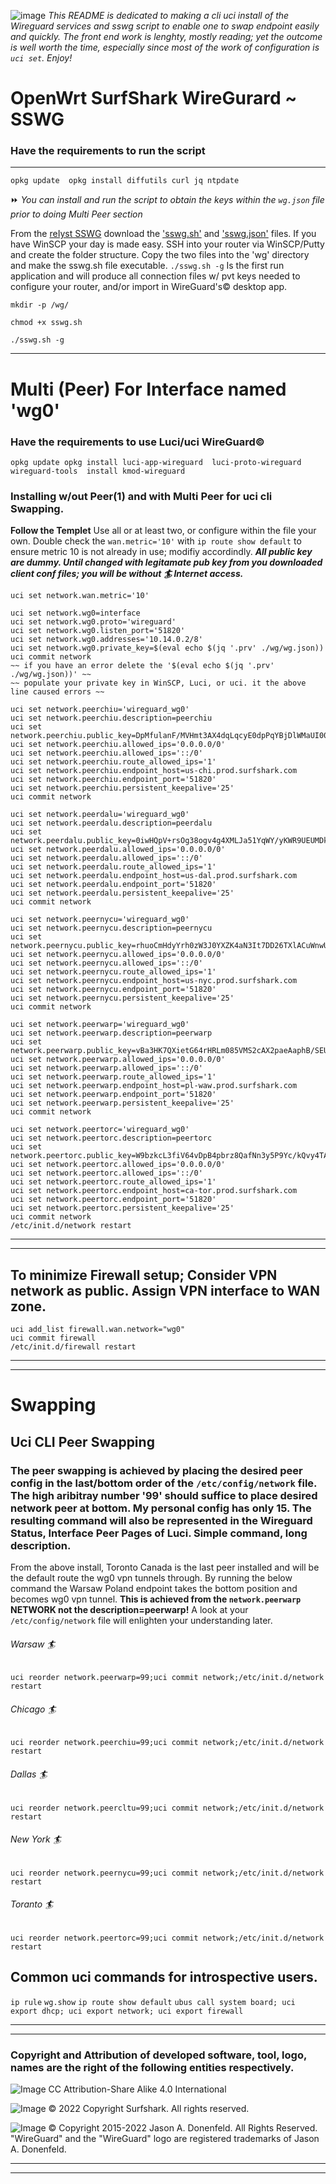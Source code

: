 ![image](https://avatars.githubusercontent.com/u/102527325?s=48&v=4) _This README is dedicated to making a cli uci install of the Wireguard services and sswg script to enable one to swap endpoint easily and quickly.  The front end work is lenghty, mostly reading; yet the outcome is well worth the time, especially since most of the work of configuration is `uci set`. Enjoy!_
# OpenWrt SurfShark WireGurard ~ SSWG 
### Have the requirements to run the script
___
``opkg update 
opkg install diffutils curl jq ntpdate``

:fast_forward: _You can install and run the script to obtain the keys within the `wg.json` file prior to doing Multi Peer section_


From the [reIyst SSWG](https://github.com/reIyst/SSWG/releases/tag/OpenWrt_Wireguard_Surfshark) download the ['sswg.sh'](https://github.com/reIyst/SSWG/releases/download/OpenWrt_Wireguard_Surfshark/sswg.sh) and ['sswg.json'](https://github.com/reIyst/SSWG/releases/download/OpenWrt_Wireguard_Surfshark/sswg.json) files. If you have WinSCP your day is made easy. SSH into your router via WinSCP/Putty and create the folder structure. Copy the two files into the 'wg' directory and make the sswg.sh file executable. `./sswg.sh -g`  Is the first run application and will produce all connection files w/ pvt keys needed to configure your router, and/or import in WireGuard's© desktop app.
  
``mkdir -p /wg/``

``chmod +x sswg.sh``

``./sswg.sh -g``
____
# Multi (Peer) For Interface named 'wg0'
### Have the requirements to use Luci/uci WireGuard©
``opkg update
opkg install luci-app-wireguard  luci-proto-wireguard  wireguard-tools  install kmod-wireguard``

### Installing w/out Peer(1) and with Multi Peer for uci cli Swapping.
**Follow the Templet** Use all or at least two, or configure within the file your own. Double check the `wan.metric='10'` with `ip route show default` to ensure metric 10 is not already in use; modifiy accordindly. ***All public key are dummy. Until changed with legitamate pub key from you downloaded client conf files; you will be without :surfer: Internet access.*** 

```
uci set network.wan.metric='10'

uci set network.wg0=interface
uci set network.wg0.proto='wireguard'
uci set network.wg0.listen_port='51820'
uci set network.wg0.addresses='10.14.0.2/8'
uci set network.wg0.private_key=$(eval echo $(jq '.prv' ./wg/wg.json))	
uci commit network
~~ if you have an error delete the '$(eval echo $(jq '.prv' ./wg/wg.json))' ~~
~~ populate your private key in WinSCP, Luci, or uci. it the above line caused errors ~~

uci set network.peerchiu='wireguard_wg0'
uci set network.peerchiu.description=peerchiu
uci set network.peerchiu.public_key=DpMfulanF/MVHmt3AX4dqLqcyE0dpPqYBjDlWMaUI00=
uci set network.peerchiu.allowed_ips='0.0.0.0/0'
uci set network.peerchiu.allowed_ips='::/0'
uci set network.peerchiu.route_allowed_ips='1'
uci set network.peerchiu.endpoint_host=us-chi.prod.surfshark.com
uci set network.peerchiu.endpoint_port='51820'
uci set network.peerchiu.persistent_keepalive='25'
uci commit network

uci set network.peerdalu='wireguard_wg0'
uci set network.peerdalu.description=peerdalu
uci set network.peerdalu.public_key=0iwHQpV+rsOg38ogv4g4XMLJa51YqWY/yKWR9UEUMDk=
uci set network.peerdalu.allowed_ips='0.0.0.0/0'
uci set network.peerdalu.allowed_ips='::/0'
uci set network.peerdalu.route_allowed_ips='1'
uci set network.peerdalu.endpoint_host=us-dal.prod.surfshark.com
uci set network.peerdalu.endpoint_port='51820'
uci set network.peerdalu.persistent_keepalive='25'
uci commit network

uci set network.peernycu='wireguard_wg0'
uci set network.peernycu.description=peernycu
uci set network.peernycu.public_key=rhuoCmHdyYrh0zW3J0YXZK4aN3It7DD26TXlACuWnwU=
uci set network.peernycu.allowed_ips='0.0.0.0/0'
uci set network.peernycu.allowed_ips='::/0'
uci set network.peernycu.route_allowed_ips='1'
uci set network.peernycu.endpoint_host=us-nyc.prod.surfshark.com
uci set network.peernycu.endpoint_port='51820'
uci set network.peernycu.persistent_keepalive='25'
uci commit network

uci set network.peerwarp='wireguard_wg0'
uci set network.peerwarp.description=peerwarp
uci set network.peerwarp.public_key=vBa3HK7QXietG64rHRLm085VMS2cAX2paeAaphB/SEU=
uci set network.peerwarp.allowed_ips='0.0.0.0/0'
uci set network.peerwarp.allowed_ips='::/0'
uci set network.peerwarp.route_allowed_ips='1'
uci set network.peerwarp.endpoint_host=pl-waw.prod.surfshark.com
uci set network.peerwarp.endpoint_port='51820'
uci set network.peerwarp.persistent_keepalive='25'
uci commit network

uci set network.peertorc='wireguard_wg0'
uci set network.peertorc.description=peertorc
uci set network.peertorc.public_key=W9bzkcL3fiV64vDpB4pbrz8QafNn3y5P9Yc/kQvy4TA=
uci set network.peertorc.allowed_ips='0.0.0.0/0'
uci set network.peertorc.allowed_ips='::/0'
uci set network.peertorc.route_allowed_ips='1'
uci set network.peertorc.endpoint_host=ca-tor.prod.surfshark.com
uci set network.peertorc.endpoint_port='51820'
uci set network.peertorc.persistent_keepalive='25'
uci commit network
/etc/init.d/network restart
```

***
____

##  To minimize Firewall setup; Consider VPN network as public. Assign VPN interface to WAN zone.

```
uci add_list firewall.wan.network="wg0"
uci commit firewall
/etc/init.d/firewall restart
```


***
____
# Swapping 
## Uci CLI Peer Swapping
### The peer swapping is achieved by placing the desired peer config in the last/bottom order of the `/etc/config/network` file. The high aribitray number '99' should suffice to place desired network peer at bottom. My personal config has only 15. The resulting command will also be represented in the Wireguard Status, Interface Peer Pages of Luci.  Simple command, long description. 
From the above install, Toronto Canada is the last peer installed and will be the default route the wg0 vpn tunnels through.  By running the below command the Warsaw Poland endpoint takes the bottom position and becomes wg0 vpn tunnel. **This is achieved from the `network.peerwarp` NETWORK not the description=peerwarp!** A look at your `/etc/config/network` file will enlighten your understanding later.

###### Warsaw :surfer:
```
uci reorder network.peerwarp=99;uci commit network;/etc/init.d/network restart
```
###### Chicago :surfer:
```
uci reorder network.peerchiu=99;uci commit network;/etc/init.d/network restart
```
###### Dallas :surfer:
```
uci reorder network.peercltu=99;uci commit network;/etc/init.d/network restart
```
###### New York :surfer:
```
uci reorder network.peernycu=99;uci commit network;/etc/init.d/network restart
```
###### Toranto :surfer:
```
uci reorder network.peertorc=99;uci commit network;/etc/init.d/network restart
```
## Common uci commands for introspective users.

```ip rule```
```wg.show```
```ip route show default```
```ubus call system board; uci export dhcp; uci export network; uci export firewall```


***
____
### Copyright and Attribution of developed software, tool, logo, names are the right of the following entities respectively.  
![Image](https://openwrt.org/_media/logo.png "OpenWrt Logo") CC Attribution-Share Alike 4.0 International


![Image](https://surfshark.com/wp-content/themes/surfshark/assets/img/logos/logo.svg)  © 2022 Copyright Surfshark. All rights reserved.

![Image](https://upload.wikimedia.org/wikipedia/commons/thumb/9/98/Logo_of_WireGuard.svg/330px-Logo_of_WireGuard.svg.png)  © Copyright 2015-2022 Jason A. Donenfeld. All Rights Reserved. "WireGuard" and the "WireGuard" logo are registered trademarks of Jason A. Donenfeld.
***
____
